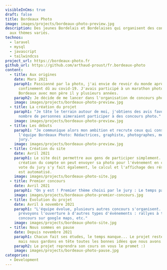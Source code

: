 ```yaml
---
visibleInCms: true
draft: false
title: Bordeaux Photo
image: images/projects/bordeaux-photo-preview.jpg
description: Des jeunes Bordelais et Bordelaises qui organisent des concours photo
  aux thèmes variés.
technos:
  - laravel
  - mysql
  - javascript
  - tailwindcss
project_url: https://bordeaux-photo.fr
github_url: https://github.com/arthaud-proust/fr.bordeaux-photo
content:
  - title: Aux origines
    date: Mars 2021
    paraph1: Passionné par la photo, j'ai envie de revoir du monde après le
      confinement dû au covid-19. J'avais participé à un marathon photo à
      Bordeaux avec mon père il y plusieurs années.
    paraph2: Je décide de me lancer dans l'organisation de concours photos.
    image: images/projects/bordeaux-photo-preview.jpg
  - title: La création du projet
    paraph1: "Je tâte le terrain autour de moi, j'obtiens des avis favorables: bon
      nombre de personnes aimeraient participer à des concours photo."
    image: images/projects/bordeaux-photo-preview.jpg
  - title: Les débuts
    paraph1: "Je communique alors mon ambition et recrute ceux qui constituerons
      l'équipe Bordeaux Photo: Rédactrices, graphiste, photographes, membres du
      jury."
    image: images/projects/bordeaux-photo-preview.jpg
  - title: Création du site
    date: Avril 2021
    paraph1: Le site doit permettre aux gens de participer simplement. Après
      création du compte on peut envoyer sa photo pour l'évènement en cours. Le
      vote du jury s'y fait également, le calcul et l'affichage des résultats
      est automatisé.
    image: images/projects/bordeaux-photo-site.jpg
  - title: Premier concours
    date: Avril 2021
    paraph1: "On y est ! Premier thème choisi par le jury : Le temps passe."
    image: images/projects/bordeaux-photo-premier-concours.jpg
  - title: Évolution du projet
    date: Avril à novembre 2021
    paraph1: "L'équipe évolue, plusieurs autres concours s'organisent. Nous
      prévoyons l'ouverture à d'autres types d'évènements : rallyes à thèmes,
      concours sur google maps, etc."
    image: images/projects/bordeaux-photo-site.jpg
  - title: Nous sommes en pause
    date: Depuis novembre 2021
    paraph1: Chacun fait ses études, le temps manque... Le projet reste en suspens
      mais nous gardons en tête toutes les bonnes idées que nous avons.
    paraph2: Le projet reprendra son cours on vous le promet :)
    image: images/projects/bordeaux-photo-pause.jpg
categories:
  - Development
---
```

